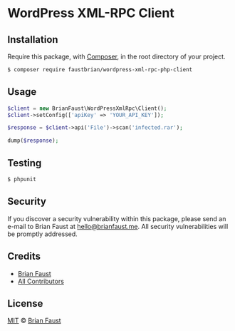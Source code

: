 # WordPress XML-RPC Client

## Installation

Require this package, with [Composer](https://getcomposer.org/), in the root directory of your project.

```bash
$ composer require faustbrian/wordpress-xml-rpc-php-client
```

## Usage

```php
$client = new BrianFaust\WordPressXmlRpc\Client();
$client->setConfig(['apiKey' => 'YOUR_API_KEY']);

$response = $client->api('File')->scan('infected.rar');

dump($response);
```

## Testing

``` bash
$ phpunit
```

## Security

If you discover a security vulnerability within this package, please send an e-mail to Brian Faust at hello@brianfaust.me. All security vulnerabilities will be promptly addressed.

## Credits

- [Brian Faust](https://github.com/faustbrian)
- [All Contributors](../../contributors)

## License

[MIT](LICENSE) © [Brian Faust](https://brianfaust.me)
